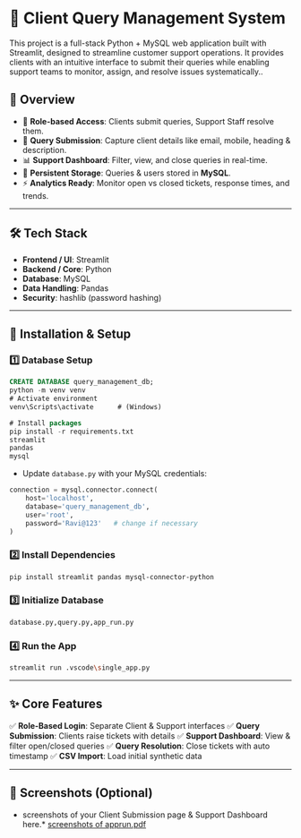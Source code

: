 # 📂 Client Query Management System

This project is a full-stack Python + MySQL web application built with Streamlit, designed to streamline customer support operations. It provides clients with an intuitive interface to submit their queries while enabling support teams to monitor, assign, and resolve issues systematically..

## 🚀 Overview

* 🔐 **Role-based Access**: Clients submit queries, Support Staff resolve them.
* 📝 **Query Submission**: Capture client details like email, mobile, heading & description.
* 📊 **Support Dashboard**: Filter, view, and close queries in real-time.
* 💾 **Persistent Storage**: Queries & users stored in **MySQL**.
* ⚡ **Analytics Ready**: Monitor open vs closed tickets, response times, and trends.

---

## 🛠️ Tech Stack

* **Frontend / UI**: Streamlit
* **Backend / Core**: Python
* **Database**: MySQL
* **Data Handling**: Pandas
* **Security**: hashlib (password hashing)

---

## 🔧 Installation & Setup

### 1️⃣ Database Setup

```sql
CREATE DATABASE query_management_db;
python -m venv venv
# Activate environment
venv\Scripts\activate      # (Windows)

# Install packages
pip install -r requirements.txt
streamlit
pandas
mysql
```

* Update `database.py` with your MySQL credentials:

```python
connection = mysql.connector.connect(
    host='localhost',
    database='query_management_db',
    user='root',
    password='Ravi@123'   # change if necessary
)
```

### 2️⃣ Install Dependencies

```bash
pip install streamlit pandas mysql-connector-python
```

### 3️⃣ Initialize Database

```bash
database.py,query.py,app_run.py
```

### 4️⃣ Run the App

```bash
streamlit run .vscode\single_app.py
```

---

## ✨ Core Features

✅ **Role-Based Login**: Separate Client & Support interfaces
✅ **Query Submission**: Clients raise tickets with details
✅ **Support Dashboard**: View & filter open/closed queries
✅ **Query Resolution**: Close tickets with auto timestamp
✅ **CSV Import**: Load initial synthetic data

---

## 📸 Screenshots (Optional)

* screenshots of your Client Submission page & Support Dashboard here.*
[screenshots of apprun.pdf](https://github.com/user-attachments/files/22710271/screenshots.of.apprun.pdf)







